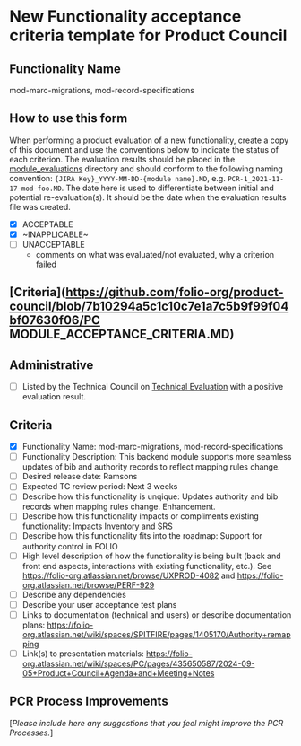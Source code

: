 # New Functionality acceptance criteria template for Product Council

## Functionality Name
mod-marc-migrations, mod-record-specifications

## How to use this form
When performing a product evaluation of a new functionality, create a copy of this document and use the conventions below to indicate the status of each criterion.  The evaluation results should be placed in the [module_evaluations](https://github.com/folio-org/product-council/tree/master/functionality_evaluations) directory and should conform to the following naming convention: `{JIRA Key}_YYYY-MM-DD-{module name}.MD`, e.g. `PCR-1_2021-11-17-mod-foo.MD`.  The date here is used to differentiate between initial and potential re-evaluation(s).  It should be the date when the evaluation results file was created.

* [x] ACCEPTABLE
* [x] ~INAPPLICABLE~
* [ ] UNACCEPTABLE
  * comments on what was evaluated/not evaluated, why a criterion failed

## [Criteria](https://github.com/folio-org/product-council/blob/7b10294a5c1c10c7e1a7c5b9f99f04bf07630f06/PC MODULE_ACCEPTANCE_CRITERIA.MD)

## Administrative
* [ ] Listed by the Technical Council on [Technical Evaluation](https://wiki.folio.org/display/PC/Functionality+Evaluated+by+the+PC) with a positive evaluation result.

## Criteria
* [x] Functionality Name: mod-marc-migrations, mod-record-specifications
* [ ] Functionality Description: This backend module supports more seamless updates of bib and authority records to reflect mapping rules change.
* [ ] Desired release date: Ramsons
* [ ] Expected TC review period: Next 3 weeks
* [ ] Describe how this functionality is unqique: Updates authority and bib records when mapping rules change. Enhancement. 
* [ ] Describe how this functionality impacts or compliments existing functionality: Impacts Inventory and SRS
* [ ] Describe how this functionality fits into the roadmap: Support for authority control in FOLIO
* [ ] High level description of how the functionality is being built (back and front end aspects, interactions with existing functionality, etc.). See https://folio-org.atlassian.net/browse/UXPROD-4082 and https://folio-org.atlassian.net/browse/PERF-929 
* [ ] Describe any dependencies
* [ ] Describe your user acceptance test plans
* [ ] Links to documentation (technical and users) or describe documentation plans: https://folio-org.atlassian.net/wiki/spaces/SPITFIRE/pages/1405170/Authority+remapping
* [ ] Link(s) to presentation materials: https://folio-org.atlassian.net/wiki/spaces/PC/pages/435650587/2024-09-05+Product+Council+Agenda+and+Meeting+Notes

## PCR Process Improvements
[_Please include here any suggestions that you feel might improve the PCR Processes._]

[^1]: Refer to the [Officially Supported Technologies](https://wiki.folio.org/display/TC/Officially+Supported+Technologies) page for the most recent ACTIVE release.

